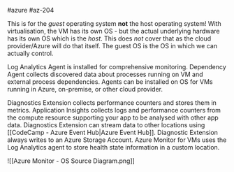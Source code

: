 #azure #az-204 

This is for the *guest* operating system **not** the host operating system!
With virtualisation, the VM has its own OS - but the actual underlying hardware has its own OS which is the *host*. This does *not* cover that as the cloud provider/Azure will do that itself.
The guest OS is the OS in which we can actually control.

Log Analytics Agent is installed for comprehensive monitoring.
Dependency Agent collects discovered data about processes running on VM and external process dependencies.
Agents can be installed on OS for VMs running in Azure, on-premise, or other cloud provider.

Diagnostics Extension collects performance counters and stores them in metrics.
Application Insights collects logs and performance counters from the compute resource supporting your app to be analysed with other app data.
Diagnostics Extension can stream data to other locations using [[CodeCamp - Azure Event Hub|Azure Event Hub]].
Diagnostic Extension always writes to an Azure Storage Account.
Azure Monitor for VMs uses the Log Analytics agent to store health state information in a custom location.

![[Azure Monitor - OS Source Diagram.png]]